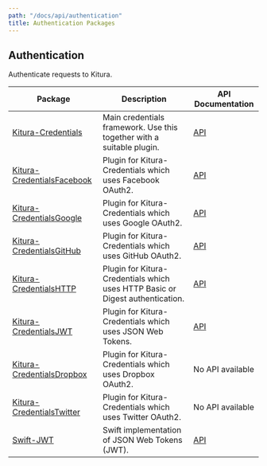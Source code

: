 ```yaml
---
path: "/docs/api/authentication"
title: Authentication Packages
---
```


## Authentication

 Authenticate requests to Kitura.

 | Package      | Description | API Documentation |
 | ----------- | ----------- | ------- |
 | [Kitura-Credentials](https://github.com/Kitura/Kitura-Credentials)  | Main credentials framework. Use this together with a suitable plugin. | [API](https://kitura.github.io/Kitura-Credentials/) |
 | [Kitura-CredentialsFacebook](https://github.com/Kitura/Kitura-CredentialsFacebook)  | Plugin for Kitura-Credentials which uses Facebook OAuth2. | [API](https://kitura.github.io/Kitura-CredentialsFacebook/) |
 | [Kitura-CredentialsGoogle](https://github.com/Kitura/Kitura-CredentialsGoogle)  | Plugin for Kitura-Credentials which uses Google OAuth2. | [API](https://kitura.github.io/Kitura-CredentialsGoogle/) |
 | [Kitura-CredentialsGitHub](https://github.com/Kitura/Kitura-CredentialsGitHub)  | Plugin for Kitura-Credentials which uses GitHub OAuth2. | [API](https://kitura.github.io/Kitura-CredentialsGitHub/) |
 | [Kitura-CredentialsHTTP](https://github.com/Kitura/Kitura-CredentialsHTTP)  | Plugin for Kitura-Credentials which uses HTTP Basic or Digest authentication. | [API](https://kitura.github.io/Kitura-CredentialsHTTP/) |
 | [Kitura-CredentialsJWT](https://github.com/Kitura/Kitura-CredentialsJWT)  | Plugin for Kitura-Credentials which uses JSON Web Tokens. | [API](https://kitura.github.io/Kitura-CredentialsJWT/) |
 | [Kitura-CredentialsDropbox](https://github.com/crspybits/CredentialsDropbox)  | Plugin for Kitura-Credentials which uses Dropbox OAuth2. | No API available |
 | [Kitura-CredentialsTwitter](https://github.com/jacobvanorder/Kitura-CredentialsTwitter)  | Plugin for Kitura-Credentials which uses Twitter OAuth2. | No API available |
 | [Swift-JWT](https://github.com/Kitura/Swift-JWT) | Swift implementation of JSON Web Tokens (JWT). | [API](https://kitura.github.io/Swift-JWT/) |
